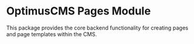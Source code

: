# OptimusCMS Pages Module

This package provides the core backend functionality for creating pages and page templates 
within the CMS.
